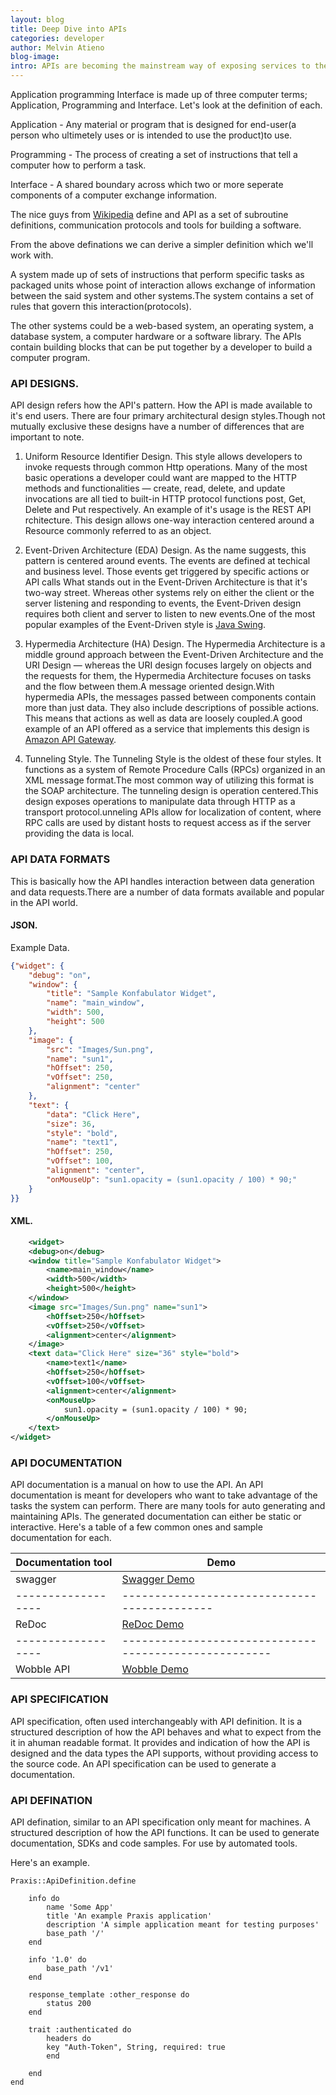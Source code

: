 ```yaml
---
layout: blog
title: Deep Dive into APIs 
categories: developer
author: Melvin Atieno
blog-image: 
intro: APIs are becoming the mainstream way of exposing services to the world. 
---
```


Application programming Interface is made up of three computer terms; Application, Programming and Interface. Let's look at the definition of each.

Application - Any material or program that is designed for end-user(a person who ultimetely uses or is intended to use the product)to use.

Programming - The process of creating a set of instructions that tell a computer how to perform a task.

Interface - A shared boundary across which two or more seperate components of a computer exchange information.

The nice guys from [Wikipedia](https://en.wikipedia.org/wiki/Application_programming_interface) define and API as a set of subroutine definitions, communication protocols and tools for building a software.

From the above definations we can derive a simpler definition which we'll work with.

A system made up of sets of instructions that perform specific tasks as packaged units whose point of interaction allows exchange of information between the said system and other systems.The system contains a set of rules that govern this interaction(protocols).

The other systems could be a web-based system, an operating system, a database system, a computer hardware or a software library.
The APIs contain building blocks that can be put together by a developer to build a computer program.

### API DESIGNS.

API design refers how the API's pattern. How the API is made available to it's end users. There are four primary architectural design styles.Though not mutually exclusive these designs have a number of differences that are important to  note.

1. Uniform Resource Identifier Design.
This style allows developers to invoke requests through common Http operations. Many of the most basic operations a developer could want are mapped to the HTTP methods and functionalities — create, read, delete, and update invocations are all tied to built-in HTTP protocol functions post, Get, Delete and Put respectively. An example of it's usage is the REST API rchitecture. This design allows one-way interaction centered around a Resource commonly referred to as an object.
2. Event-Driven Architecture (EDA) Design.
As the name suggests, this pattern is centered around events. The events are defined at techical and business level.
Those events get triggered by specific actions or API calls
What stands out in the Event-Driven Architecture is that it's two-way street. Whereas other systems rely on either the client or the server listening and responding to events, the Event-Driven design requires both client and server to listen to new events.One of the most popular examples of the Event-Driven style is [Java Swing](https://en.wikipedia.org/wiki/Event-driven_architecture#Event_structure#Java_Swing). 
3. Hypermedia Architecture (HA) Design.
The Hypermedia Architecture is a middle ground approach between the Event-Driven Architecture and the URI Design — whereas the URI design focuses largely on objects and the requests for them, the Hypermedia Architecture focuses on tasks and the flow between them.A message oriented design.With hypermedia APIs, the messages passed between components contain more than just data. They also include descriptions of possible actions. This means that actions as well as data are loosely coupled.A good example of an API offered as a service that implements this design is [Amazon API Gateway](https://docs.aws.amazon.com/apigateway/api-reference/).

4. Tunneling Style.
The Tunneling Style is the oldest of these four styles. It functions as a system of Remote Procedure Calls (RPCs) organized in an XML message format.The most common way of utilizing this format is the SOAP architecture. The tunneling design is operation centered.This design exposes operations to manipulate data through HTTP as a transport protocol.unneling APIs allow for localization of content, where RPC calls are used by distant hosts to request access as if the server providing the data is local.


### API DATA FORMATS
This is basically how the API handles interaction between data generation and data requests.There are a number of data formats available and popular in the API world.

#### JSON.

Example Data.
```json 
{"widget": {
    "debug": "on",
    "window": {
        "title": "Sample Konfabulator Widget",
        "name": "main_window",
        "width": 500,
        "height": 500
    },
    "image": { 
        "src": "Images/Sun.png",
        "name": "sun1",
        "hOffset": 250,
        "vOffset": 250,
        "alignment": "center"
    },
    "text": {
        "data": "Click Here",
        "size": 36,
        "style": "bold",
        "name": "text1",
        "hOffset": 250,
        "vOffset": 100,
        "alignment": "center",
        "onMouseUp": "sun1.opacity = (sun1.opacity / 100) * 90;"
    }
}}    

```
#### XML.
```xml
    <widget>
    <debug>on</debug>
    <window title="Sample Konfabulator Widget">
        <name>main_window</name>
        <width>500</width>
        <height>500</height>
    </window>
    <image src="Images/Sun.png" name="sun1">
        <hOffset>250</hOffset>
        <vOffset>250</vOffset>
        <alignment>center</alignment>
    </image>
    <text data="Click Here" size="36" style="bold">
        <name>text1</name>
        <hOffset>250</hOffset>
        <vOffset>100</vOffset>
        <alignment>center</alignment>
        <onMouseUp>
            sun1.opacity = (sun1.opacity / 100) * 90;
        </onMouseUp>
    </text>
</widget>
```
### API DOCUMENTATION 
API documentation is a manual on how to use the API. An API documentation is meant for developers who want to take advantage of the tasks the system can perform.
There are many tools for auto generating and maintaining APIs. The generated documentation can either be static or interactive. Here's a table of a few common ones and sample documentation for each.

| Documentation tool | Demo                                        |
| ------------------ | --------------------------------------------|
| swagger            |[Swagger Demo](http://petstore.swagger.io/) |
| ------------------ |--------------------------------------------|
| ReDoc              | [ReDoc Demo](https://rebilly.github.io/RebillyAPI/#)|
| ------------------ |-----------------------------------------------------|
| Wobble API         | [Wobble Demo](https://50-53007065-gh.circle-artifacts.com/0/tmp/circle-artifacts.8SMOD8H/index.html#our-api)|





### API SPECIFICATION
API specification, often used interchangeably with API definition. It is a structured description of how the API behaves and what to expect from the it in ahuman readable format. It provides and indication of how the API is designed and the data types the API supports, without providing access to the source code.
An API specification can be used to generate a documentation.


### API DEFINATION
API defination, similar to an API specification only meant for machines. A structured description of how the API functions. It can be used to generate documentation, SDKs and code samples. For use by automated tools.


Here's an example.

```
Praxis::ApiDefinition.define

    info do
        name 'Some App'
        title 'An example Praxis application'
        description 'A simple application meant for testing purposes'
        base_path '/'
    end

    info '1.0' do
        base_path '/v1'
    end

    response_template :other_response do
        status 200
    end

    trait :authenticated do
        headers do
        key "Auth-Token", String, required: true
        end

    end
end
```





